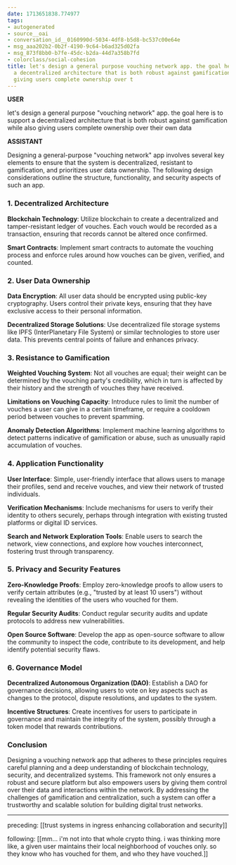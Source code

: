 ```yaml
---
date: 1713651838.774977
tags:
- autogenerated
- source__oai
- conversation_id__0160990d-5034-4df8-b5d8-bc537c00e64e
- msg_aaa202b2-0b2f-4190-9c64-b6ad325d02fa
- msg_873f8bb0-b7fe-45dc-b2da-44d7a358b7fd
- colorclass/social-cohesion
title: let's design a general purpose vouching network app. the goal here is to support
  a decentralized architecture that is both robust against gamification while also
  giving users complete ownership over t
---
```


**USER**

let's design a general purpose "vouching network" app. the goal here is to support a decentralized architecture that is both robust against gamification while also giving users complete ownership over their own data


**ASSISTANT**

Designing a general-purpose "vouching network" app involves several key elements to ensure that the system is decentralized, resistant to gamification, and prioritizes user data ownership. The following design considerations outline the structure, functionality, and security aspects of such an app.

### 1. Decentralized Architecture

**Blockchain Technology**: Utilize blockchain to create a decentralized and tamper-resistant ledger of vouches. Each vouch would be recorded as a transaction, ensuring that records cannot be altered once confirmed.

**Smart Contracts**: Implement smart contracts to automate the vouching process and enforce rules around how vouches can be given, verified, and counted.

### 2. User Data Ownership

**Data Encryption**: All user data should be encrypted using public-key cryptography. Users control their private keys, ensuring that they have exclusive access to their personal information.

**Decentralized Storage Solutions**: Use decentralized file storage systems like IPFS (InterPlanetary File System) or similar technologies to store user data. This prevents central points of failure and enhances privacy.

### 3. Resistance to Gamification

**Weighted Vouching System**: Not all vouches are equal; their weight can be determined by the vouching party's credibility, which in turn is affected by their history and the strength of vouches they have received.

**Limitations on Vouching Capacity**: Introduce rules to limit the number of vouches a user can give in a certain timeframe, or require a cooldown period between vouches to prevent spamming.

**Anomaly Detection Algorithms**: Implement machine learning algorithms to detect patterns indicative of gamification or abuse, such as unusually rapid accumulation of vouches.

### 4. Application Functionality

**User Interface**: Simple, user-friendly interface that allows users to manage their profiles, send and receive vouches, and view their network of trusted individuals.

**Verification Mechanisms**: Include mechanisms for users to verify their identity to others securely, perhaps through integration with existing trusted platforms or digital ID services.

**Search and Network Exploration Tools**: Enable users to search the network, view connections, and explore how vouches interconnect, fostering trust through transparency.

### 5. Privacy and Security Features

**Zero-Knowledge Proofs**: Employ zero-knowledge proofs to allow users to verify certain attributes (e.g., "trusted by at least 10 users") without revealing the identities of the users who vouched for them.

**Regular Security Audits**: Conduct regular security audits and update protocols to address new vulnerabilities.

**Open Source Software**: Develop the app as open-source software to allow the community to inspect the code, contribute to its development, and help identify potential security flaws.

### 6. Governance Model

**Decentralized Autonomous Organization (DAO)**: Establish a DAO for governance decisions, allowing users to vote on key aspects such as changes to the protocol, dispute resolutions, and updates to the system.

**Incentive Structures**: Create incentives for users to participate in governance and maintain the integrity of the system, possibly through a token model that rewards contributions.

### Conclusion

Designing a vouching network app that adheres to these principles requires careful planning and a deep understanding of blockchain technology, security, and decentralized systems. This framework not only ensures a robust and secure platform but also empowers users by giving them control over their data and interactions within the network. By addressing the challenges of gamification and centralization, such a system can offer a trustworthy and scalable solution for building digital trust networks.


---

preceding: [[trust systems in ingress enhancing collaboration and security]]  


following: [[mm... i'm not into that whole crypto thing. i was thinking more like, a given user maintains their local neighborhood of vouches only. so they know who has vouched for them, and who they have vouched.]]